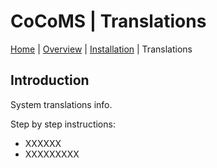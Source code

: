 # CoCoMS | Translations

[Home](home.md) | [Overview](overview.md) | [Installation](installation.md) | Translations

## Introduction
System translations info.

Step by step instructions:
* XXXXXX
* XXXXXXXXX
